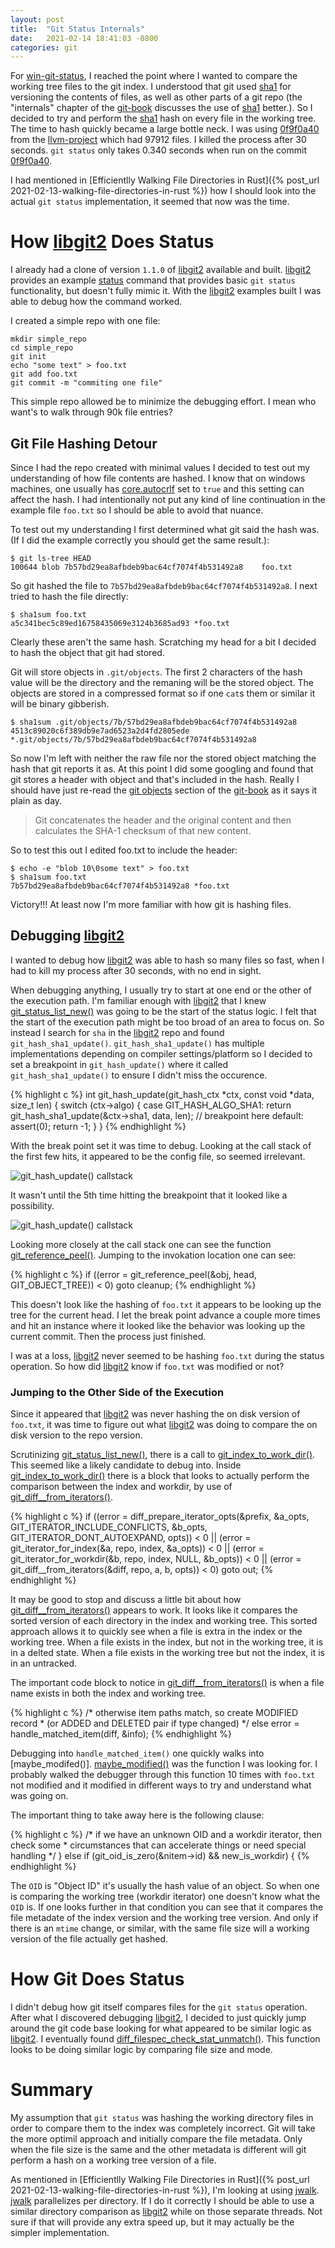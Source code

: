 ```yaml
---
layout: post
title:  "Git Status Internals"
date:   2021-02-14 18:41:03 -0800
categories: git
---
```


For [win-git-status], I reached the point where I wanted to compare the
working tree files to the git index. I understood that git used [sha1] for
versioning the contents of files, as well as other parts of a git repo (the
"internals" chapter of the [git-book] discusses the use of [sha1] better.).
So I decided to try and perform the [sha1] hash on every file in the working
tree. The time to hash quickly became a large bottle neck. I was using
[0f9f0a40] from the [llvm-project] which had 97912 files. I killed the
process after 30 seconds. `git status` only takes 0.340 seconds when run on
the commit [0f9f0a40].

I had mentioned in [Efficientlly Walking File Directories in Rust]({% post_url 2021-02-13-walking-file-directories-in-rust %})
how I should look into the actual `git status` implementation, it seemed that
now was the time.

How [libgit2] Does Status
=========================

I already had a clone of version `1.1.0` of [libgit2] available and built.
[libgit2] provides an example [status] command that provides basic `git
status` functionality, but doesn't fully mimic it. With the [libgit2]
examples built I was able to debug how the command worked.

I created a simple repo with one file:

    mkdir simple_repo
    cd simple_repo
    git init
    echo "some text" > foo.txt
    git add foo.txt
    git commit -m "commiting one file"

This simple repo allowed be to minimize the debugging effort. I mean who
want's to walk through 90k file entries?

Git File Hashing Detour
-----------------------

Since I had the repo created with minimal values I decided to test out my
understanding of how file contents are hashed. I know that on windows
machines, one usually has [core.autocrlf] set to `true` and this setting can
affect the hash. I had intentionally not put any kind of line continuation in
the example file `foo.txt` so I should be able to avoid that nuance.

To test out my understanding I first determined what git said the hash was.
(If I did the example correctly you should get the same result.):

    $ git ls-tree HEAD
    100644 blob 7b57bd29ea8afbdeb9bac64cf7074f4b531492a8    foo.txt

So git hashed the file to `7b57bd29ea8afbdeb9bac64cf7074f4b531492a8`. I next
tried to hash the file directly:

    $ sha1sum foo.txt
    a5c341bec5c89ed16758435069e3124b3685ad93 *foo.txt

Clearly these aren't the same hash. Scratching my head for a bit I decided to
hash the object that git had stored.  

Git will store objects in `.git/objects`. The first 2 characters of the hash
value will be the directory and the remaning will be the stored object. The
objects are stored in a compressed format so if one `cat`s them or similar it
will be binary gibberish.

    $ sha1sum .git/objects/7b/57bd29ea8afbdeb9bac64cf7074f4b531492a8
    4513c89020c6f389db9e7ad6523a2d4fd2805ede *.git/objects/7b/57bd29ea8afbdeb9bac64cf7074f4b531492a8

So now I'm left with neither the raw file nor the stored object matching the
hash that git reports it as. At this point I did some googling and found that
git stores a header with object and that's included in the hash. Really I
should have just re-read the [git objects][git-objects] section of the
[git-book] as it says it plain as day.

> Git concatenates the header and the original content and then calculates
the SHA-1 checksum of that new content.

So to test this out I edited foo.txt to include the header:

    $ echo -e "blob 10\0some text" > foo.txt
    $ sha1sum foo.txt
    7b57bd29ea8afbdeb9bac64cf7074f4b531492a8 *foo.txt

Victory!!! At least now I'm more familiar with how git is hashing files.

Debugging [libgit2]
-------------------

I wanted to debug how [libgit2] was able to hash so many files so fast, when
I had to kill my process after 30 seconds, with no end in sight.

When debugging anything, I usually try to start at one end or the other of
the execution path. I'm familiar enough with [libgit2] that I knew
[git_status_list_new()] was going to be the start of the status logic. I felt
that the start of the execution path might be too broad of an area to focus
on. So instead I search for `sha` in the [libgit2] repo and found
`git_hash_sha1_update()`. `git_hash_sha1_update()` has multiple
implementations depending on compiler settings/platform so I decided to set a
breakpoint in `git_hash_update()` where it called `git_hash_sha1_update()` to
ensure I didn't miss the occurence.

{% highlight c %}
int git_hash_update(git_hash_ctx *ctx, const void *data, size_t len)
{
    switch (ctx->algo) {
        case GIT_HASH_ALGO_SHA1:
            return git_hash_sha1_update(&ctx->sha1, data, len); // breakpoint here
        default:
            assert(0);
            return -1;
    }
}
{% endhighlight %}

With the break point set it was time to debug. Looking at the call stack of
the first few hits, it appeared to be the config file, so seemed irrelevant.

![git_hash_update() callstack](/assets/libgit2_hash_callstack.png)

It wasn't until the 5th time hitting the breakpoint that it looked like a
possibility.

![git_hash_update() callstack](/assets/libgit2_object_hash.png)

Looking more closely at the call stack one can see the function
[git_reference_peel()]. Jumping to the invokation location one can see:

{% highlight c %}
    if ((error = git_reference_peel(&obj, head, GIT_OBJECT_TREE)) < 0)
        goto cleanup;
{% endhighlight %}

This doesn't look like the hashing of `foo.txt` it appears to be looking up
the tree for the current head. I let the break point advance a couple more
times and hit an instance where it looked like the behavior was looking up
the current commit.  Then the process just finished.

I was at a loss, [libgit2] never seemed to be hashing `foo.txt` during the
status operation. So how did [libgit2] know if `foo.txt` was modified or not?

### Jumping to the Other Side of the Execution

Since it appeared that [libgit2] was never hashing the on disk version of
`foo.txt`, it was time to figure out what [libgit2] was doing to compare the
on disk version to the repo version.

Scrutinizing [git_status_list_new()], there is a call to
[git_index_to_work_dir()]. This seemed like a likely candidate to debug into.
Inside [git_index_to_work_dir()] there is a block that looks to actually
perform the comparison between the index and workdir, by use of
[git_diff__from_iterators()].

{% highlight c %}
    if ((error = diff_prepare_iterator_opts(&prefix, &a_opts, GIT_ITERATOR_INCLUDE_CONFLICTS,
                &b_opts, GIT_ITERATOR_DONT_AUTOEXPAND, opts)) < 0 ||
        (error = git_iterator_for_index(&a, repo, index, &a_opts)) < 0 ||
        (error = git_iterator_for_workdir(&b, repo, index, NULL, &b_opts)) < 0 ||
        (error = git_diff__from_iterators(&diff, repo, a, b, opts)) < 0)
        goto out;
{% endhighlight %}

It may be good to stop and discuss a little bit about how
[git_diff__from_iterators()] appears to work. It looks like it compares the
sorted version of each directory in the index and working tree. This sorted
approach allows it to quickly see when a file is extra in the index or the
working tree. When a file exists in the index, but not in the working tree,
it is in a delted state. When a file exists in the working tree but not the
index, it is in an untracked.

The important code block to notice in [git_diff__from_iterators()] is when a
file name exists in both the index and working tree.

{% highlight c %}
        /* otherwise item paths match, so create MODIFIED record
         * (or ADDED and DELETED pair if type changed)
         */
        else
            error = handle_matched_item(diff, &info);
{% endhighlight %}

Debugging into `handle_matched_item()` one quickly walks into
[maybe_modifed()]. [maybe_modified()] was the function I was looking for. I
probably walked the debugger through this function 10 times with `foo.txt`
not modified and it modified in different ways to try and understand what was
going on.  

The important thing to take away here is the following clause: 

{% highlight c %}
    /* if we have an unknown OID and a workdir iterator, then check some
     * circumstances that can accelerate things or need special handling
     */
    } else if (git_oid_is_zero(&nitem->id) && new_is_workdir) {
{% endhighlight %}

The `OID` is "Object ID" it's usually the hash value of an object. So when
one is comparing the working tree (workdir iterator) one doesn't know what
the `OID` is. If one looks further in that condition you can see that it
compares the file metadate of the index version and the working tree version.
And only if there is an `mtime` change, or similar, with the same file size
will a working version of the file actually get hashed.

How Git Does Status
===================

I didn't debug how git itself compares files for the `git status` operation.
After what I discovered debugging [libgit2], I decided to just quickly jump
around the git code base looking for what appeared to be similar logic as
[libgit2]. I eventually found [diff_filespec_check_stat_unmatch()]. This
function looks to be doing similar logic by comparing file size and mode.

Summary
=======

My assumption that `git status` was hashing the working directory files in
order to compare them to the index was completely incorrect. Git will take
the more optimil approach and initially compare the file metadata. Only when
the file size is the same and the other metadata is different will git
perform a hash on a working tree version of a file.

As mentioned in [Efficientlly Walking File Directories in Rust]({% post_url 2021-02-13-walking-file-directories-in-rust %}),
I'm looking at using [jwalk]. [jwalk] parallelizes per directory. If I do it
correctly I should be able to use a similar directory comparison as [libgit2]
while on those separate threads. Not sure if that will provide any extra
speed up, but it may actually be the simpler implementation.

[diff_filespec_check_stat_unmatch()]: https://github.com/git/git/blob/328c10930387d301560f7cbcd3351cc485a13381/diff.c#L6519
[maybe_modified()]: https://github.com/libgit2/libgit2/blob/7f4fa178629d559c037a1f72f79f79af9c1ef8ce/src/diff_generate.c#L734
[git_diff__from_iterators()]: https://github.com/libgit2/libgit2/blob/7f4fa178629d559c037a1f72f79f79af9c1ef8ce/src/diff_generate.c#L1185
[git_index_to_work_dir()]: https://libgit2.org/libgit2/#HEAD/group/diff/git_diff_index_to_workdir
[git_reference_peel()]: https://libgit2.org/libgit2/#HEAD/group/reference/git_reference_peel
[git_status_list_new()]: https://libgit2.org/libgit2/#HEAD/group/status/git_status_list_new
[core.autocrlf]: https://git-scm.com/book/en/v2/Customizing-Git-Git-Configuration
[git-book]: https://git-scm.com/book/en/v2
[git-objects]: https://git-scm.com/book/en/v2/Git-Internals-Git-Objects
[sha1]: https://en.wikipedia.org/wiki/SHA-1
[win-git-status]: https://github.com/speedyleion/win-git-status
[git-status]: https://git-scm.com/docs/git-status
[jwalk]: https://docs.rs/jwalk/0.6.0/jwalk/
[llvm-project]: https://github.com/llvm/llvm-project.git
[0f9f0a40]: https://github.com/llvm/llvm-project/commit/0f9f0a4046e11c2b4c130640f343e3b2b5db08c1
[libgit2]: https://libgit2.org
[status]: https://libgit2.org/libgit2/ex/HEAD/status.html